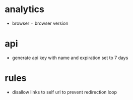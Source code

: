 # analytics
- browser + browser version

# api
- generate api key with name and expiration set to 7 days

# rules
- disallow links to self url to prevent redirection loop
